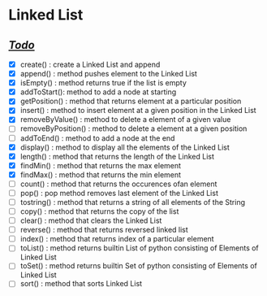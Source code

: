 # **Linked List**
## <u>*Todo*</u>

- [x] create() : create a Linked List and append
- [x] append() : method pushes element to the Linked List
- [x] isEmpty() : method returns true if the list is empty
- [x] addToStart(): method to add a node at starting
- [x] getPosition() : method that returns element at a particular position
- [x] insert() : method to insert element at a given position in the Linked List
- [x] removeByValue() : method to delete a element of a given value
- [ ] removeByPosition() : method to delete a element at a given position
- [ ] addToEnd() : method to add a node at the end
- [x] display() : method to display all the elements of the Linked List
- [x] length() : method that returns the length of the Linked List
- [x] findMin() : method that returns the max element
- [x] findMax() : method that returns the min element
- [ ] count() : method that returns the occurences ofan element
- [ ] pop() : pop method removes last element of the Linked List
- [ ] tostring() : method that returns a string of all elements of the String
- [ ] copy() : method that returns the copy of the list
- [ ] clear() : method that clears the Linked List
- [ ] reverse() : method that returns reversed linked list
- [ ] index() : method that returns index of a particular element
- [ ] toList() : method returns builtin List of python consisting of Elements of Linked List
- [ ] toSet() : method returns builtin Set of python consisting of Elements of Linked List
- [ ] sort() : method that sorts Linked List